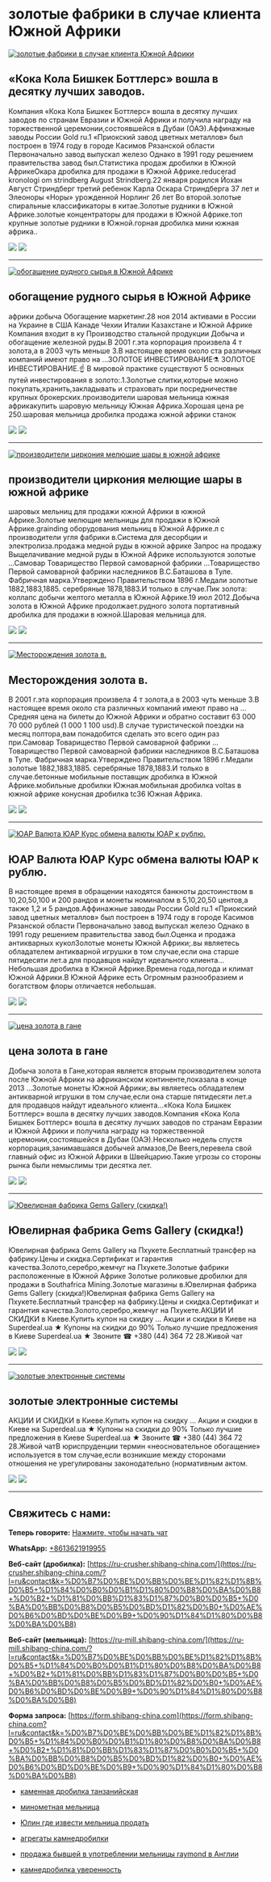 # золотые фабрики в случае клиента Южной Африки

<a href="https://swt.shibang-china.com/?l=ru&img&k=%D0%B7%D0%BE%D0%BB%D0%BE%D1%82%D1%8B%D0%B5+%D1%84%D0%B0%D0%B1%D1%80%D0%B8%D0%BA%D0%B8+%D0%B2+%D1%81%D0%BB%D1%83%D1%87%D0%B0%D0%B5+%D0%BA%D0%BB%D0%B8%D0%B5%D0%BD%D1%82%D0%B0+%D0%AE%D0%B6%D0%BD%D0%BE%D0%B9+%D0%90%D1%84%D1%80%D0%B8%D0%BA%D0%B8" target="_blank">![золотые фабрики в случае клиента Южной Африки](http://static.shibang-china.com/all-800x300/158.jpg)</a>

## &#171;Кока Кола Бишкек Боттлерс&#187; вошла в десятку лучших заводов.
Компания &#171;Кока Кола Бишкек Боттлерс&#187; вошла в десятку лучших заводов по странам Евразии и Южной Африки и получила награду на торжественной церемонии,состоявшейся в Дубаи (ОАЭ).Аффинажные заводы России Gold ru.1 &#171;Приокский завод цветных металлов&#187; был построен в 1974 году в городе Касимов Рязанской области Первоначально завод выпускал железо Однако в 1991 году решением правительства завод был.Статистика продаж дробилки в Южной АфрикеОкара дробилка для продажи в Южной Африке.reducerad kronologi om strindberg August Strindberg.22 января родился Йохан Август Стриндберг третий ребенок Карла Оскара Стриндберга 37 лет и Элеоноры &#171;Норы&#187; урожденной Норлинг 26 лет Во второй.золотые спиральные классификаторы в китае.Золотые рудники в Южной Африке.золотые концентраторы для продажи в Южной Африке.топ крупные золотые рудники в Южной.горная дробилка мини южная африка..


<a href="https://whatsapp.shibangsoft.com/WhatsApp.php" target="_blank" title="WhatsApp">![](http://static.shibang-china.com/icon/whatsapp.png)</a> <a href="https://swt.shibang-china.com/?l=ru&icon&k=%D0%B7%D0%BE%D0%BB%D0%BE%D1%82%D1%8B%D0%B5+%D1%84%D0%B0%D0%B1%D1%80%D0%B8%D0%BA%D0%B8+%D0%B2+%D1%81%D0%BB%D1%83%D1%87%D0%B0%D0%B5+%D0%BA%D0%BB%D0%B8%D0%B5%D0%BD%D1%82%D0%B0+%D0%AE%D0%B6%D0%BD%D0%BE%D0%B9+%D0%90%D1%84%D1%80%D0%B8%D0%BA%D0%B8" target="_blank">![](http://static.shibang-china.com/icon/chat-ru.png)</a>

---

<a href="https://swt.shibang-china.com/?l=ru&img&k=%D0%B7%D0%BE%D0%BB%D0%BE%D1%82%D1%8B%D0%B5+%D1%84%D0%B0%D0%B1%D1%80%D0%B8%D0%BA%D0%B8+%D0%B2+%D1%81%D0%BB%D1%83%D1%87%D0%B0%D0%B5+%D0%BA%D0%BB%D0%B8%D0%B5%D0%BD%D1%82%D0%B0+%D0%AE%D0%B6%D0%BD%D0%BE%D0%B9+%D0%90%D1%84%D1%80%D0%B8%D0%BA%D0%B8" target="_blank">![обогащение рудного сырья в Южной Африке](http://static.shibang-china.com/all-800x300/182.jpg)</a>

## обогащение рудного сырья в Южной Африке
африки добыча Обогащение маркетинг.28 ноя 2014 активами в России на Украине в США Канаде Чехии Италии Казахстане и Южной Африке Компания входит в ку Производство стальной продукции Добыча и обогащение железной руды.В 2001 г.эта корпорация произвела 4 т золота,а в 2003 чуть меньше 3.В настоящее время около ста различных компаний имеют право на …ЗОЛОТОЕ ИНВЕСТИРОВАНИЕ⚗ ЗОЛОТОЕ ИНВЕСТИРОВАНИЕ.☝ В мировой практике существуют 5 основных путей инвестирования в золото:.1.Золотые слитки,которые можно покупать,хранить,закладывать и страховать при посредничестве крупных брокерских.производители шаровая мельница южная африкакупить шаровую мельницу Южная Африка.Хорошая цена pe 250.шаровая мельница дробилка продажа южной африки станок


<a href="https://whatsapp.shibangsoft.com/WhatsApp.php" target="_blank" title="WhatsApp">![](http://static.shibang-china.com/icon/whatsapp.png)</a> <a href="https://swt.shibang-china.com/?l=ru&icon&k=%D0%B7%D0%BE%D0%BB%D0%BE%D1%82%D1%8B%D0%B5+%D1%84%D0%B0%D0%B1%D1%80%D0%B8%D0%BA%D0%B8+%D0%B2+%D1%81%D0%BB%D1%83%D1%87%D0%B0%D0%B5+%D0%BA%D0%BB%D0%B8%D0%B5%D0%BD%D1%82%D0%B0+%D0%AE%D0%B6%D0%BD%D0%BE%D0%B9+%D0%90%D1%84%D1%80%D0%B8%D0%BA%D0%B8" target="_blank">![](http://static.shibang-china.com/icon/chat-ru.png)</a>

---

<a href="https://swt.shibang-china.com/?l=ru&img&k=%D0%B7%D0%BE%D0%BB%D0%BE%D1%82%D1%8B%D0%B5+%D1%84%D0%B0%D0%B1%D1%80%D0%B8%D0%BA%D0%B8+%D0%B2+%D1%81%D0%BB%D1%83%D1%87%D0%B0%D0%B5+%D0%BA%D0%BB%D0%B8%D0%B5%D0%BD%D1%82%D0%B0+%D0%AE%D0%B6%D0%BD%D0%BE%D0%B9+%D0%90%D1%84%D1%80%D0%B8%D0%BA%D0%B8" target="_blank">![производители циркония мелющие шары в южной африке](http://static.shibang-china.com/all-800x300/898.jpg)</a>

## производители циркония мелющие шары в южной африке
шаровых мельниц для продажи южной Африки в южной Африке.Золотые мелющие мельницы для продажи в Южной Африке.grainding оборудования мельниц в Южной Африке.л с производители угля фабрики в.Система для десорбции и электролиза.продажа медной руды в южной африке Запрос на продажу Выщелачивание медной руды в Южной Африке используются золотые …Самовар Товарищество Первой самоварной фабрики …Товарищество Первой самоварной фабрики наследников В.С.Баташова в Туле. Фабричная марка.Утверждено Правительством 1896 г.Медали золотые 1882,1883,1885. серебряные 1878,1883.И только в случае.Пик золота: коллапс добычи желтого металла в Южной Африке.19 июл 2012.Добыча золота в Южной Африке продолжает.рудного золота портативный дробилка для продажи в южной.Шаровая мельница для.


<a href="https://whatsapp.shibangsoft.com/WhatsApp.php" target="_blank" title="WhatsApp">![](http://static.shibang-china.com/icon/whatsapp.png)</a> <a href="https://swt.shibang-china.com/?l=ru&icon&k=%D0%B7%D0%BE%D0%BB%D0%BE%D1%82%D1%8B%D0%B5+%D1%84%D0%B0%D0%B1%D1%80%D0%B8%D0%BA%D0%B8+%D0%B2+%D1%81%D0%BB%D1%83%D1%87%D0%B0%D0%B5+%D0%BA%D0%BB%D0%B8%D0%B5%D0%BD%D1%82%D0%B0+%D0%AE%D0%B6%D0%BD%D0%BE%D0%B9+%D0%90%D1%84%D1%80%D0%B8%D0%BA%D0%B8" target="_blank">![](http://static.shibang-china.com/icon/chat-ru.png)</a>

---

<a href="https://swt.shibang-china.com/?l=ru&img&k=%D0%B7%D0%BE%D0%BB%D0%BE%D1%82%D1%8B%D0%B5+%D1%84%D0%B0%D0%B1%D1%80%D0%B8%D0%BA%D0%B8+%D0%B2+%D1%81%D0%BB%D1%83%D1%87%D0%B0%D0%B5+%D0%BA%D0%BB%D0%B8%D0%B5%D0%BD%D1%82%D0%B0+%D0%AE%D0%B6%D0%BD%D0%BE%D0%B9+%D0%90%D1%84%D1%80%D0%B8%D0%BA%D0%B8" target="_blank">![Месторождения золота в.](http://static.shibang-china.com/all-800x300/490.jpg)</a>

## Месторождения золота в.
В 2001 г.эта корпорация произвела 4 т золота,а в 2003 чуть меньше 3.В настоящее время около ста различных компаний имеют право на …Средняя цена на билеты до Южной Африки и обратно составит 63 000 70 000 рублей (1 000 1 100 usd).В случае туристической поездки на месяц полтора,вам понадобится сделать это всего один раз при.Самовар Товарищество Первой самоварной фабрики …Товарищество Первой самоварной фабрики наследников В.С.Баташова в Туле. Фабричная марка.Утверждено Правительством 1896 г.Медали золотые 1882,1883,1885. серебряные 1878,1883.И только в случае.бетонные мобильные поставщик дробилка в Южной Африке.мобильные дробилки Южная.мобильная дробилка voltas в южной африке конусная дробилка tc36 Южная Африка.


<a href="https://whatsapp.shibangsoft.com/WhatsApp.php" target="_blank" title="WhatsApp">![](http://static.shibang-china.com/icon/whatsapp.png)</a> <a href="https://swt.shibang-china.com/?l=ru&icon&k=%D0%B7%D0%BE%D0%BB%D0%BE%D1%82%D1%8B%D0%B5+%D1%84%D0%B0%D0%B1%D1%80%D0%B8%D0%BA%D0%B8+%D0%B2+%D1%81%D0%BB%D1%83%D1%87%D0%B0%D0%B5+%D0%BA%D0%BB%D0%B8%D0%B5%D0%BD%D1%82%D0%B0+%D0%AE%D0%B6%D0%BD%D0%BE%D0%B9+%D0%90%D1%84%D1%80%D0%B8%D0%BA%D0%B8" target="_blank">![](http://static.shibang-china.com/icon/chat-ru.png)</a>

---

<a href="https://swt.shibang-china.com/?l=ru&img&k=%D0%B7%D0%BE%D0%BB%D0%BE%D1%82%D1%8B%D0%B5+%D1%84%D0%B0%D0%B1%D1%80%D0%B8%D0%BA%D0%B8+%D0%B2+%D1%81%D0%BB%D1%83%D1%87%D0%B0%D0%B5+%D0%BA%D0%BB%D0%B8%D0%B5%D0%BD%D1%82%D0%B0+%D0%AE%D0%B6%D0%BD%D0%BE%D0%B9+%D0%90%D1%84%D1%80%D0%B8%D0%BA%D0%B8" target="_blank">![ЮАР Валюта ЮАР Курс обмена валюты ЮАР к рублю.](http://static.shibang-china.com/all-800x300/1505.jpg)</a>

## ЮАР Валюта ЮАР Курс обмена валюты ЮАР к рублю.
В настоящее время в обращении находятся банкноты достоинством в 10,20,50,100 и 200 рандов и монеты номиналом в 5,10,20,50 центов,а также 1,2 и 5 рандов.Аффинажные заводы России Gold ru.1 &#171;Приокский завод цветных металлов&#187; был построен в 1974 году в городе Касимов Рязанской области Первоначально завод выпускал железо Однако в 1991 году решением правительства завод был.Оценка и продажа антикварных куколЗолотые монеты Южной Африки;.вы являетесь обладателем антикварной игрушки в том случае,если она старше пятидесяти лет.а для продавцов найдут идеального клиента…Небольшая дробилка в Южной Африке.Времена года,погода и климат Южной Африки.В Южной Африке есть Огромным разнообразием и богатством флоры отличается небольшая.


<a href="https://whatsapp.shibangsoft.com/WhatsApp.php" target="_blank" title="WhatsApp">![](http://static.shibang-china.com/icon/whatsapp.png)</a> <a href="https://swt.shibang-china.com/?l=ru&icon&k=%D0%B7%D0%BE%D0%BB%D0%BE%D1%82%D1%8B%D0%B5+%D1%84%D0%B0%D0%B1%D1%80%D0%B8%D0%BA%D0%B8+%D0%B2+%D1%81%D0%BB%D1%83%D1%87%D0%B0%D0%B5+%D0%BA%D0%BB%D0%B8%D0%B5%D0%BD%D1%82%D0%B0+%D0%AE%D0%B6%D0%BD%D0%BE%D0%B9+%D0%90%D1%84%D1%80%D0%B8%D0%BA%D0%B8" target="_blank">![](http://static.shibang-china.com/icon/chat-ru.png)</a>

---

<a href="https://swt.shibang-china.com/?l=ru&img&k=%D0%B7%D0%BE%D0%BB%D0%BE%D1%82%D1%8B%D0%B5+%D1%84%D0%B0%D0%B1%D1%80%D0%B8%D0%BA%D0%B8+%D0%B2+%D1%81%D0%BB%D1%83%D1%87%D0%B0%D0%B5+%D0%BA%D0%BB%D0%B8%D0%B5%D0%BD%D1%82%D0%B0+%D0%AE%D0%B6%D0%BD%D0%BE%D0%B9+%D0%90%D1%84%D1%80%D0%B8%D0%BA%D0%B8" target="_blank">![цена золота в гане](http://static.shibang-china.com/all-800x300/289.jpg)</a>

## цена золота в гане
Добыча золота в Гане,которая является вторым производителем золота после Южной Африки на африканском континенте,показала в конце 2013 …Золотые монеты Южной Африки;.вы являетесь обладателем антикварной игрушки в том случае,если она старше пятидесяти лет.а для продавцов найдут идеального клиента…&#171;Кока Кола Бишкек Боттлерс&#187; вошла в десятку лучших заводов.Компания &#171;Кока Кола Бишкек Боттлерс&#187; вошла в десятку лучших заводов по странам Евразии и Южной Африки и получила награду на торжественной церемонии,состоявшейся в Дубаи (ОАЭ).Несколько недель спустя корпорация,занимавшаяся добычей алмазов,De Beers,перевела свой главный офис из Южной Африки в Швейцарию.Такие угрозы со стороны рынка были немыслимы три десятка лет.


<a href="https://whatsapp.shibangsoft.com/WhatsApp.php" target="_blank" title="WhatsApp">![](http://static.shibang-china.com/icon/whatsapp.png)</a> <a href="https://swt.shibang-china.com/?l=ru&icon&k=%D0%B7%D0%BE%D0%BB%D0%BE%D1%82%D1%8B%D0%B5+%D1%84%D0%B0%D0%B1%D1%80%D0%B8%D0%BA%D0%B8+%D0%B2+%D1%81%D0%BB%D1%83%D1%87%D0%B0%D0%B5+%D0%BA%D0%BB%D0%B8%D0%B5%D0%BD%D1%82%D0%B0+%D0%AE%D0%B6%D0%BD%D0%BE%D0%B9+%D0%90%D1%84%D1%80%D0%B8%D0%BA%D0%B8" target="_blank">![](http://static.shibang-china.com/icon/chat-ru.png)</a>

---

<a href="https://swt.shibang-china.com/?l=ru&img&k=%D0%B7%D0%BE%D0%BB%D0%BE%D1%82%D1%8B%D0%B5+%D1%84%D0%B0%D0%B1%D1%80%D0%B8%D0%BA%D0%B8+%D0%B2+%D1%81%D0%BB%D1%83%D1%87%D0%B0%D0%B5+%D0%BA%D0%BB%D0%B8%D0%B5%D0%BD%D1%82%D0%B0+%D0%AE%D0%B6%D0%BD%D0%BE%D0%B9+%D0%90%D1%84%D1%80%D0%B8%D0%BA%D0%B8" target="_blank">![Ювелирная фабрика Gems Gallery (скидка!)](http://static.shibang-china.com/all-800x300/1302.jpg)</a>

## Ювелирная фабрика Gems Gallery (скидка!)
Ювелирная фабрика Gems Gallery на Пхукете.Бесплатный трансфер на фабрику.Цены и скидка.Сертификат и гарантия качества.Золото,серебро,жемчуг на Пхукете.Золотые фабрики расположенные в Южной Африке Золотые роликовые дробилки для продажи в Southafrica Mining.Золотые магазины в.Ювелирная фабрика Gems Gallery (скидка!)Ювелирная фабрика Gems Gallery на Пхукете.Бесплатный трансфер на фабрику.Цены и скидка.Сертификат и гарантия качества.Золото,серебро,жемчуг на Пхукете.АКЦИИ И СКИДКИ в Киеве.Купить купон на скидку … Акции и скидки в Киеве на Superdeal.ua ★ Купоны на скидки до 90% Только лучшие предложения в Киеве Superdeal.ua ★ Звоните ☎ +380 (44) 364 72 28.Живой чат


<a href="https://whatsapp.shibangsoft.com/WhatsApp.php" target="_blank" title="WhatsApp">![](http://static.shibang-china.com/icon/whatsapp.png)</a> <a href="https://swt.shibang-china.com/?l=ru&icon&k=%D0%B7%D0%BE%D0%BB%D0%BE%D1%82%D1%8B%D0%B5+%D1%84%D0%B0%D0%B1%D1%80%D0%B8%D0%BA%D0%B8+%D0%B2+%D1%81%D0%BB%D1%83%D1%87%D0%B0%D0%B5+%D0%BA%D0%BB%D0%B8%D0%B5%D0%BD%D1%82%D0%B0+%D0%AE%D0%B6%D0%BD%D0%BE%D0%B9+%D0%90%D1%84%D1%80%D0%B8%D0%BA%D0%B8" target="_blank">![](http://static.shibang-china.com/icon/chat-ru.png)</a>

---

<a href="https://swt.shibang-china.com/?l=ru&img&k=%D0%B7%D0%BE%D0%BB%D0%BE%D1%82%D1%8B%D0%B5+%D1%84%D0%B0%D0%B1%D1%80%D0%B8%D0%BA%D0%B8+%D0%B2+%D1%81%D0%BB%D1%83%D1%87%D0%B0%D0%B5+%D0%BA%D0%BB%D0%B8%D0%B5%D0%BD%D1%82%D0%B0+%D0%AE%D0%B6%D0%BD%D0%BE%D0%B9+%D0%90%D1%84%D1%80%D0%B8%D0%BA%D0%B8" target="_blank">![золотые электронные системы](http://static.shibang-china.com/all-800x300/545.jpg)</a>

## золотые электронные системы
АКЦИИ И СКИДКИ в Киеве.Купить купон на скидку … Акции и скидки в Киеве на Superdeal.ua ★ Купоны на скидки до 90% Только лучшие предложения в Киеве Superdeal.ua ★ Звоните ☎ +380 (44) 364 72 28.Живой чатВ юриспруденции термин &#171;неосновательное обогащение&#187; используется в том случае,если возникшие между сторонами отношения не урегулированы законодательно (нормативным актом.

<a href="https://whatsapp.shibangsoft.com/WhatsApp.php" target="_blank" title="WhatsApp">![](http://static.shibang-china.com/icon/whatsapp.png)</a> <a href="https://swt.shibang-china.com/?l=ru&icon&k=%D0%B7%D0%BE%D0%BB%D0%BE%D1%82%D1%8B%D0%B5+%D1%84%D0%B0%D0%B1%D1%80%D0%B8%D0%BA%D0%B8+%D0%B2+%D1%81%D0%BB%D1%83%D1%87%D0%B0%D0%B5+%D0%BA%D0%BB%D0%B8%D0%B5%D0%BD%D1%82%D0%B0+%D0%AE%D0%B6%D0%BD%D0%BE%D0%B9+%D0%90%D1%84%D1%80%D0%B8%D0%BA%D0%B8" target="_blank">![](http://static.shibang-china.com/icon/chat-ru.png)</a>

---
## Свяжитесь с нами:

**Теперь говорите:** [Нажмите, чтобы начать чат](https://swt.shibang-china.com?l=ru&contact&k=%D0%B7%D0%BE%D0%BB%D0%BE%D1%82%D1%8B%D0%B5+%D1%84%D0%B0%D0%B1%D1%80%D0%B8%D0%BA%D0%B8+%D0%B2+%D1%81%D0%BB%D1%83%D1%87%D0%B0%D0%B5+%D0%BA%D0%BB%D0%B8%D0%B5%D0%BD%D1%82%D0%B0+%D0%AE%D0%B6%D0%BD%D0%BE%D0%B9+%D0%90%D1%84%D1%80%D0%B8%D0%BA%D0%B8)

**WhatsApp:**  [+8613621919955](https://whatsapp.shibangsoft.com/WhatsApp.php)

**Веб-сайт (дробилка):** [https://ru-crusher.shibang-china.com/](https://ru-crusher.shibang-china.com/?l=ru&contact&k=%D0%B7%D0%BE%D0%BB%D0%BE%D1%82%D1%8B%D0%B5+%D1%84%D0%B0%D0%B1%D1%80%D0%B8%D0%BA%D0%B8+%D0%B2+%D1%81%D0%BB%D1%83%D1%87%D0%B0%D0%B5+%D0%BA%D0%BB%D0%B8%D0%B5%D0%BD%D1%82%D0%B0+%D0%AE%D0%B6%D0%BD%D0%BE%D0%B9+%D0%90%D1%84%D1%80%D0%B8%D0%BA%D0%B8)

**Веб-сайт (мельница):** [https://ru-mill.shibang-china.com/](https://ru-mill.shibang-china.com/?l=ru&contact&k=%D0%B7%D0%BE%D0%BB%D0%BE%D1%82%D1%8B%D0%B5+%D1%84%D0%B0%D0%B1%D1%80%D0%B8%D0%BA%D0%B8+%D0%B2+%D1%81%D0%BB%D1%83%D1%87%D0%B0%D0%B5+%D0%BA%D0%BB%D0%B8%D0%B5%D0%BD%D1%82%D0%B0+%D0%AE%D0%B6%D0%BD%D0%BE%D0%B9+%D0%90%D1%84%D1%80%D0%B8%D0%BA%D0%B8)

**Форма запроса:** [https://form.shibang-china.com](https://form.shibang-china.com?l=ru&contact&k=%D0%B7%D0%BE%D0%BB%D0%BE%D1%82%D1%8B%D0%B5+%D1%84%D0%B0%D0%B1%D1%80%D0%B8%D0%BA%D0%B8+%D0%B2+%D1%81%D0%BB%D1%83%D1%87%D0%B0%D0%B5+%D0%BA%D0%BB%D0%B8%D0%B5%D0%BD%D1%82%D0%B0+%D0%AE%D0%B6%D0%BD%D0%BE%D0%B9+%D0%90%D1%84%D1%80%D0%B8%D0%BA%D0%B8)

* [каменная дробилка танзанийская](../134/%D0%BA%D0%B0%D0%BC%D0%B5%D0%BD%D0%BD%D0%B0%D1%8F%20%D0%B4%D1%80%D0%BE%D0%B1%D0%B8%D0%BB%D0%BA%D0%B0%20%D1%82%D0%B0%D0%BD%D0%B7%D0%B0%D0%BD%D0%B8%D0%B9%D1%81%D0%BA%D0%B0%D1%8F.md)

* [минометная мельница](../134/%D0%BC%D0%B8%D0%BD%D0%BE%D0%BC%D0%B5%D1%82%D0%BD%D0%B0%D1%8F%20%D0%BC%D0%B5%D0%BB%D1%8C%D0%BD%D0%B8%D1%86%D0%B0.md)

* [Юлин где извести мельница продать](../135/%D0%AE%D0%BB%D0%B8%D0%BD%20%D0%B3%D0%B4%D0%B5%20%D0%B8%D0%B7%D0%B2%D0%B5%D1%81%D1%82%D0%B8%20%D0%BC%D0%B5%D0%BB%D1%8C%D0%BD%D0%B8%D1%86%D0%B0%20%D0%BF%D1%80%D0%BE%D0%B4%D0%B0%D1%82%D1%8C.md)

* [агрегаты камнедробилки](../132/%D0%B0%D0%B3%D1%80%D0%B5%D0%B3%D0%B0%D1%82%D1%8B%20%D0%BA%D0%B0%D0%BC%D0%BD%D0%B5%D0%B4%D1%80%D0%BE%D0%B1%D0%B8%D0%BB%D0%BA%D0%B8.md)

* [продажа бывшей в употреблении мельницы raymond в Англии](../135/%D0%BF%D1%80%D0%BE%D0%B4%D0%B0%D0%B6%D0%B0%20%D0%B1%D1%8B%D0%B2%D1%88%D0%B5%D0%B9%20%D0%B2%20%D1%83%D0%BF%D0%BE%D1%82%D1%80%D0%B5%D0%B1%D0%BB%D0%B5%D0%BD%D0%B8%D0%B8%20%D0%BC%D0%B5%D0%BB%D1%8C%D0%BD%D0%B8%D1%86%D1%8B%20raymond%20%D0%B2%20%D0%90%D0%BD%D0%B3%D0%BB%D0%B8%D0%B8.md)

* [камнедробилка уверенность](../135/%D0%BA%D0%B0%D0%BC%D0%BD%D0%B5%D0%B4%D1%80%D0%BE%D0%B1%D0%B8%D0%BB%D0%BA%D0%B0%20%D1%83%D0%B2%D0%B5%D1%80%D0%B5%D0%BD%D0%BD%D0%BE%D1%81%D1%82%D1%8C.md)